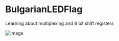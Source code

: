 # BulgarianLEDFlag
Learning about multiplexing and 8 bit shift registers

![image](https://user-images.githubusercontent.com/15106293/53915059-cefce480-4067-11e9-97a2-dd7fd5ebfaef.jpg)
